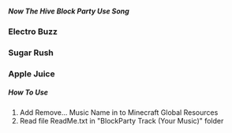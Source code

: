 ##### Now The Hive Block Party Use Song
### Electro Buzz
### Sugar Rush
### Apple Juice
##### How To Use
1. Add Remove... Music Name in to Minecraft Global Resources
2. Read file ReadMe.txt in "BlockParty Track (Your Music)" folder
